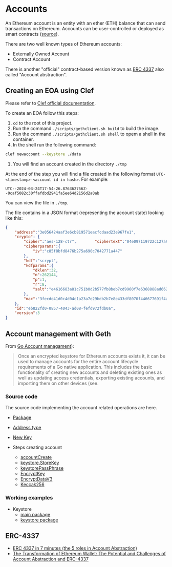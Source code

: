 # Accounts

An Ethereum account is an entity with an ether (ETH) balance that can send transactions on Ethereum. Accounts can be user-controlled or deployed as smart contracts ([source](https://ethereum.org/en/developers/docs/accounts/)).

There are two well known types of Ethereum accounts:

* Externally Owned Account
* Contract Account

There is another "official" contract-based version known as [ERC 4337](https://eips.ethereum.org/EIPS/eip-4337) also called "Account abstraction".


## Creating an EOA using Clef

Please refer to [Clef official documentation](https://geth.ethereum.org/docs/tools/clef/introduction).

To create an EOA follow this steps:

1. `cd` to the root of this project.
1. Run the command `./scripts/gethclient.sh build` to build the image.
1. Run the command `./scripts/gethclient.sh shell` to opem a shell in the container.
1. In the shell run the following command:
```sh
clef newaccount --keystore ./data
```
1. You will find an account created in the directory `./tmp`

At the end of the step you will find a file created in the following format `UTC-<timestamp>-<account id in hash>`. For example: 
```
UTC--2024-03-24T17-54-26.876362756Z--0caf5082c30ffafdbd2941fa5ee64d2156d2a0ab
```

You can view the file in `./tmp`.

The file contains in a JSON format (representing the account state) looking like this:
```json
{
    "address":"3e056424aaf3e6cb819571eacfcdaad23e967fe1",
    "crypto": {
        "cipher":"aes-128-ctr",        "ciphertext":"04e097119722c127a931712878daedd8a41a2f9f311ecd8a7d5f43e808be07cc",
        "cipherparams":{
            "iv":"c85f8bfd8476b275a690c7042771a447"
        },
        "kdf":"scrypt",
        "kdfparams":{
            "dklen":32,
            "n":262144,
            "p":1,
            "r":8,
            "salt":"e4616683a81c751b0d2b577fb8beb7cd9960f7e6368888ad6624907a22b16278"
        },
        "mac":"3fecde41d0c4d04c1a23a7e29bdb2b7e8e433df8070f446677691f4a3570cdcd"
    },
    "id":"eb822fd0-0857-4043-ad08-fefd972fdb0a",
    "version":3
}
```

## Account management with Geth

From [Go Account managament](https://geth.ethereum.org/docs/developers/dapp-developer/native-accounts)):

> Once an encrypted keystore for Ethereum accounts exists it, it can be used to manage accounts for the entire account lifecycle requirements of a Go native application. This includes the basic functionality of creating new accounts and deleting existing ones as well as updating access credentials, exporting existing accounts, and importing them on other devices (see.

### Source code

The source code implementing the account related operations are here.

* [Package](https://github.com/ethereum/go-ethereum/tree/master/accounts)
* [Address type](https://github.com/ethereum/go-ethereum/blob/fb3a6528cfa49f623570575c4fe9e8a716cfcdf7/common/types.go#L198)
* [New Key](https://github.com/ethereum/go-ethereum/blob/fb3a6528cfa49f623570575c4fe9e8a716cfcdf7/accounts/keystore/key.go#L167)

* Steps creating account
    * [accountCreate](https://github.com/ethereum/go-ethereum/blob/fb3a6528cfa49f623570575c4fe9e8a716cfcdf7/cmd/geth/accountcmd.go#L262)
    * [keystore.StoreKey](https://github.com/ethereum/go-ethereum/blob/fb3a6528cfa49f623570575c4fe9e8a716cfcdf7/accounts/keystore/passphrase.go#L101)
    * [keystorePassPhrase](https://github.com/ethereum/go-ethereum/blob/fb3a6528cfa49f623570575c4fe9e8a716cfcdf7/accounts/keystore/passphrase.go#L106)
    * [EncryptKey](https://github.com/ethereum/go-ethereum/blob/fb3a6528cfa49f623570575c4fe9e8a716cfcdf7/accounts/keystore/passphrase.go#L186)
    * [EncryptDataV3](https://github.com/ethereum/go-ethereum/blob/fb3a6528cfa49f623570575c4fe9e8a716cfcdf7/accounts/keystore/passphrase.go#L141)
    * [Keccak256](https://github.com/ethereum/go-ethereum/blob/fb3a6528cfa49f623570575c4fe9e8a716cfcdf7/crypto/crypto.go#L77)

### Working examples

* Keystore
    * [main package](../examples/keystore/main.go)
    * [keystore package](../internal/kstore/kstore.go)

## ERC-4337

* [ERC 4337 in 7 minutes (the 5 roles in Account Abstraction)](https://www.youtube.com/watch?v=FjK5rYznJjU)
* [The Transformation of Ethereum Wallet: The Potential and Challenges of Account Abstraction and ERC-4337](https://medium.com/@sevenxventures/the-transformation-of-ethereum-wallet-the-potential-and-challenges-of-account-abstraction-and-c0dbdb384c7e)
